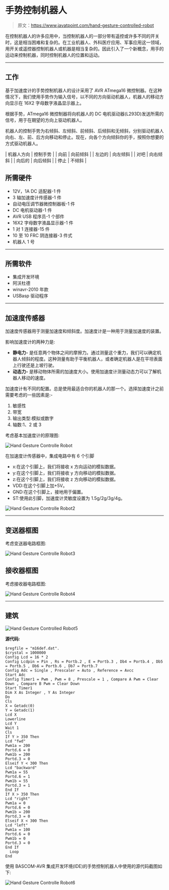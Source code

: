 # 手势控制机器人

> 原文：<https://www.javatpoint.com/hand-gesture-controlled-robot>

在控制机器人的许多应用中，当控制机器人的一部分带有遥控或许多不同的开关时，这是相当困难和复杂的。在工业机器人、外科医疗应用、军事应用这一领域，用开关或遥控器控制机器人或机器是相当复杂的。因此引入了一个新概念，用手的运动来控制机器，同时控制机器人的位置和运动。

* * *

## 工作

基于加速度计的手势控制机器人的设计采用了 AVR ATmega16 微控制器。在这种情况下，我们使用手势作为输入信号，以不同的方向驱动机器人，机器人的移动方向显示在 16X2 字母数字液晶显示器上。

根据手势，ATmega16 微控制器将向机器人的 DC 电机驱动器(L293D)发送所需的信号，用于在期望的方向上驱动机器人。

机器人的控制手势为右倾斜、左倾斜、前倾斜、后倾斜和无倾斜，分别驱动机器人向右、左、前、后方向移动和停止。现在，向各个方向倾斜你的手，按照你想要的方式驱动机器人。

| 机器人方向 | 控制手势 |
| 向前 | 向前倾斜 |
| 左边的 | 向左倾斜 |
| 对吧 | 向右倾斜 |
| 向后的 | 向后倾斜 |
| 停止 | 不倾斜 |

## 所需硬件

*   12V，1A DC 适配器-1 件
*   3 轴加速度计传感器-1 件
*   自动电压调节器微控制器板-1 件
*   DC 电机驱动器-1 件
*   AVR USB 程序员-1 个部件
*   16X2 字母数字液晶显示器-1 件
*   1 对 1 连接器-15 件
*   10 至 10 FRC 阴连接器-3 件式
*   机器人 1 号

* * *

## 所需软件

*   集成开发环境
*   阿沃杜德
*   winavr-2010 年款
*   USBasp 驱动程序

* * *

## 加速度传感器

加速度传感器用于测量加速度和倾斜度。加速度计是一种用于测量加速度的装置。

影响加速度计的两种力是:

*   **静电力-** 是任意两个物体之间的摩擦力。通过测量这个重力，我们可以确定机器人倾斜的程度。这种测量有助于平衡机器人，或者确定机器人是在平坦表面上行驶还是上坡行驶。
*   **动态力-** 是移动物体所需的加速度大小。使用加速度计测量动态力可以了解机器人移动的速度。

加速度计有不同的配置。总是使用最适合你的机器人的那一个。选择加速度计之前需要考虑的一些因素是:-

1.  敏感性
2.  带宽
3.  输出类型:模拟或数字
4.  轴数:1、2 或 3

考虑基本加速度计的原理图:

![Hand Gesture Controlle Robot](img/262e7766974e7f7f91c17e34f6b302bb.png)

在加速度计传感器中，集成电路中有 6 个引脚

*   x:在这个引脚上，我们将接收 x 方向运动的模拟数据。
*   y:在这个引脚上，我们将接收 y 方向移动的模拟数据。
*   z:在这个引脚上，我们将接收 z 方向移动的模拟数据。
*   VDD:在这个引脚上加+5V。
*   GND:在这个引脚上，接地用于偏置。
*   ST:使用此引脚，加速度计灵敏度设置为 1.5g/2g/3g/4g。

![Hand Gesture Controlle Robot2](img/ee4668822c5eb8fa4b2ee9d2518ce043.png)

* * *

## 变送器框图

考虑变送器电路框图:

![Hand Gesture Controlle Robot3](img/06f3a4518c584adc1ef57761e1fd3938.png)

## 接收器框图

考虑接收器电路框图:

![Hand Gesture Controlle Robot4](img/2ae4ca02d53e43a58e8a4e4a88caa1d4.png)

* * *

## 建筑

![Hand Gesture Controlled Robot5](img/ffa0bbde10ff004f88f69b0496c9ed13.png)

**源代码:**

```
$regfile = "m16def.dat".
$crystal = 1000000
Config Lcd = 16 * 2
Config Lcdpin = Pin , Rs = Portb.2 , E = Portb.3 , Db4 = Portb.4 , Db5 = Portb.5 , Db6 = Portb.6 , Db7 = Portb.7
Config Adc = Single , Prescaler = Auto , Reference = Avcc
Start Adc
Config Timer1 = Pwm , Pwm = 8 , Prescale = 1 , Compare A Pwm = Clear Down , Compare B Pwm = Clear Down
Start Timer1
Dim X As Integer , Y As Integer
Do
Cls
X = Getadc(0)
Y = Getadc(1)
Lcd X
Lowerline
Lcd Y
Wait 1
Cls
If Y > 350 Then
Lcd "fwd"
Pwm1a = 200
Portd.6 = 0
Pwm1b = 200
Portd.3 = 0
Elseif Y < 300 Then
Lcd "backward"
Pwm1a = 55
Portd.6 = 1
Pwm1b = 55
Portd.3 = 1
End If
If X > 350 Then
Lcd "right"
Pwm1a = 0
Portd.6 = 0
Pwm1b = 200
Portd.3 = 0
Elseif X < 300 Then
Lcd "left"
Pwm1a = 100
Portd.6 = 0
Pwm1b = 0
Portd.3 = 0
End If
  Loop
End

```

使用 BASCOM-AVR 集成开发环境(IDE)的手势控制机器人中使用的源代码截图如下:

![Hand Gesture Controlle Robot6](img/c45ac0e517d353920fbf5b3edee72f08.png)